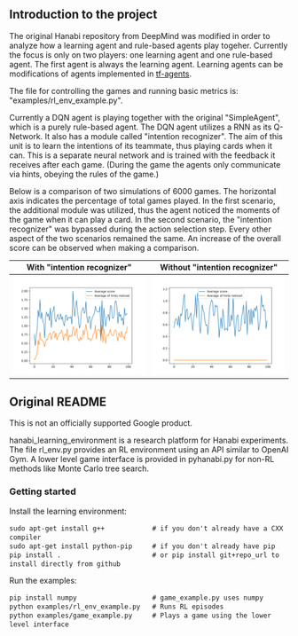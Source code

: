 ## Introduction to the project

The original Hanabi repository from DeepMind was modified in order to analyze how a learning agent and rule-based agents play togeher.
Currently the focus is only on two players: one learning agent and one rule-based agent.
The first agent is always the learning agent.
Learning agents can be modifications of agents implemented in [tf-agents](https://www.tensorflow.org/agents/overview).

The file for controlling the games and running basic metrics is: "examples/rl_env_example.py".

Currently a DQN agent is playing together with the original "SimpleAgent", which is a purely rule-based agent.
The DQN agent utilizes a RNN as its Q-Network.
It also has a module called "intention recognizer". The aim of this unit is to learn the intentions of its teammate, thus playing cards when it can.
This is a separate neural network and is trained with the feedback it receives after each game. (During the game the agents only communicate via hints, obeying the rules of the game.)

Below is a comparison of two simulations of 6000 games. The horizontal axis indicates the percentage of total games played. In the first scenario, the additional module was utilized, thus the agent noticed the moments of the game when it can play a card. In the second scenario, the "intention recognizer" was bypassed during the action selection step. Every other aspect of the two scenarios remained the same. An increase of the overall score can be observed when making a comparison.

 With "intention recognizer"   | Without "intention recognizer"
:-----------------------------:|:-----------------------------:
![With "intention recognizer"](https://github.com/gergogomori/hanabi-learning-environment/blob/master/with_intention_recognizer)      |![Without "intention recognizer"](https://github.com/gergogomori/hanabi-learning-environment/blob/master/without_intention_recognizer.png)


## Original README

This is not an officially supported Google product.

hanabi\_learning\_environment is a research platform for Hanabi experiments. The file rl\_env.py provides an RL environment using an API similar to OpenAI Gym. A lower level game interface is provided in pyhanabi.py for non-RL methods like Monte Carlo tree search.

### Getting started
Install the learning environment:
```
sudo apt-get install g++            # if you don't already have a CXX compiler
sudo apt-get install python-pip     # if you don't already have pip
pip install .                       # or pip install git+repo_url to install directly from github
```
Run the examples:
```
pip install numpy                   # game_example.py uses numpy
python examples/rl_env_example.py   # Runs RL episodes
python examples/game_example.py     # Plays a game using the lower level interface
```

